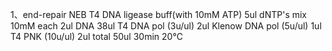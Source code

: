 1、end-repair
NEB T4 DNA ligease buff(with 10mM ATP)       5ul
dNTP's mix 10mM each                                     2ul
DNA                                                                   38ul
T4 DNA pol (3u/ul)                                            2ul
Klenow DNA pol (5u/ul)                                     1ul
T4 PNK (10u/ul)                                                  2ul
total                                                                   50ul
30min   20℃   
